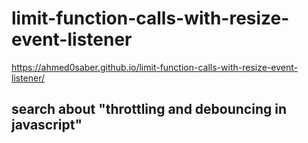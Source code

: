 # limit-function-calls-with-resize-event-listener

https://ahmed0saber.github.io/limit-function-calls-with-resize-event-listener/

## search about "throttling and debouncing in javascript"
